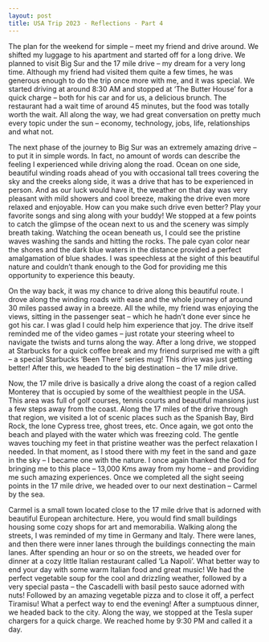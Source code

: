 ```yaml
---
layout: post
title: USA Trip 2023 - Reflections - Part 4
---
```


The plan for the weekend for simple – meet my friend and drive around. We shifted my luggage to his apartment and started off for a long drive. We planned to visit Big Sur and the 17 mile drive – my dream for a very long time. Although my friend had visited them quite a few times, he was generous enough to do the trip once more with me, and it was special. We started driving at around 8:30 AM and stopped at ‘The Butter House’ for a quick charge – both for his car and for us, a delicious brunch. The restaurant had a wait time of around 45 minutes, but the food was totally worth the wait. All along the way, we had great conversation on pretty much every topic under the sun – economy, technology, jobs, life, relationships and what not. 

The next phase of the journey to Big Sur was an extremely amazing drive – to put it in simple words. In fact, no amount of words can describe the feeling I experienced while driving along the road. Ocean on one side, beautiful winding roads ahead of you with occasional tall trees covering the sky and the creeks along side, it was a drive that has to be experienced in person. And as our luck would have it, the weather on that day was very pleasant with mild showers and cool breeze, making the drive even more relaxed and enjoyable. How can you make such drive even better? Play your favorite songs and sing along with your buddy! We stopped at a few points to catch the glimpse of the ocean next to us and the scenery was simply breath taking. Watching the ocean beneath us, I could see the pristine waves washing the sands and hitting the rocks. The pale cyan color near the shores and the dark blue waters in the distance provided a perfect amalgamation of blue shades. I was speechless at the sight of this beautiful nature and couldn’t thank enough to the God for providing me this opportunity to experience this beauty.

On the way back, it was my chance to drive along this beautiful route. I drove along the winding roads with ease and the whole journey of around 30 miles passed away in a breeze. All the while, my friend was enjoying the views, sitting in the passenger seat – which he hadn’t done ever since he got his car. I was glad I could help him experience that joy. The drive itself reminded me of the video games – just rotate your steering wheel to navigate the twists and turns along the way. After a long drive, we stopped at Starbucks for a quick coffee break and my friend surprised me with a gift – a special Starbucks ‘Been There’ series mug! This drive was just getting better! After this, we headed to the big destination – the 17 mile drive.

Now, the 17 mile drive is basically a drive along the coast of a region called Monterey that is occupied by some of the wealthiest people in the USA. This area was full of golf courses, tennis courts and beautiful mansions just a few steps away from the coast. Along the 17 miles of the drive through that region, we visited a lot of scenic places such as the Spanish Bay, Bird Rock, the lone Cypress tree, ghost trees, etc. Once again, we got onto the beach and played with the water which was freezing cold. The gentle waves touching my feet in that pristine weather was the perfect relaxation I needed. In that moment, as I stood there with my feet in the sand and gaze in the sky – I became one with the nature. I once again thanked the God for bringing me to this place – 13,000 Kms away from my home – and providing me such amazing experiences. Once we completed all the sight seeing points in the 17 mile drive, we headed over to our next destination – Carmel by the sea.

Carmel is a small town located close to the 17 mile drive that is adorned with beautiful European architecture. Here, you would find small buildings housing some cozy shops for art and memorabilia. Walking along the streets, I was reminded of my time in Germany and Italy. There were lanes, and then there were inner lanes through the buildings connecting the main lanes. After spending an hour or so on the streets, we headed over for dinner at a cozy little Italian restaurant called ‘La Napoli’. What better way to end your day with some warm Italian food and great music! We had the perfect vegetable soup for the cool and drizzling weather, followed by a very special pasta – the Cascadelli with basil pesto sauce adorned with nuts! Followed by an amazing vegetable pizza and to close it off, a perfect Tiramisu! What a perfect way to end the evening! After a sumptuous dinner, we headed back to the city. Along the way, we stopped at the Tesla super chargers for a quick charge. We reached home by 9:30 PM and called it a day.
